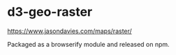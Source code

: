 # d3-geo-raster

https://www.jasondavies.com/maps/raster/

Packaged as a browserify module and released on npm.